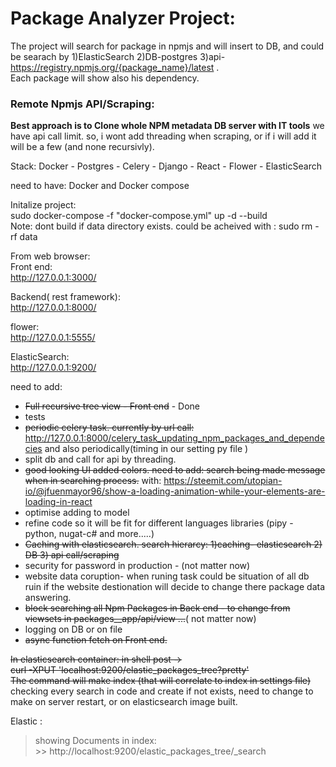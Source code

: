 
# Package Analyzer Project:

The project will search for package in npmjs and will insert  to DB, and could be searach by 1)ElasticSearch 2)DB-postgres 3)api- https://registry.npmjs.org/{package_name}/latest  .  
Each package will show also his dependency.

### Remote Npmjs API/Scraping:  
**Best approach is to Clone whole NPM metadata DB server with IT tools**
we have api call limit. so, i wont add threading when scraping, or if i will add it will be a few (and none recursivly).     

Stack: Docker - Postgres -  Celery - Django  - React - Flower - ElasticSearch

need to have:
Docker and Docker compose

Initalize project:  
sudo docker-compose -f "docker-compose.yml" up -d --build  
Note:
dont build if data directory exists. could be acheived with : sudo rm -rf data  

 



From web browser:  
 Front end:   
    http://127.0.0.1:3000/

 Backend( rest framework):   
    http://127.0.0.1:8000/

 flower:  
    http://127.0.0.1:5555/

  ElasticSearch:   
    http://127.0.0.1:9200/



need to add:

- ~~Full recursive tree view - Front end~~ - Done    
- tests
- ~~periodic celery task. currently by url call:~~
 http://127.0.0.1:8000/celery_task_updating_npm_packages_and_dependecies and also periodically(timing in our setting py file )  
- split db and call for api by threading.
- ~~good looking UI added colors. need to add:  search being made message  when in searching process.~~
with:  https://steemit.com/utopian-io/@jfuenmayor96/show-a-loading-animation-while-your-elements-are-loading-in-react
- optimise adding to model 
- refine code so it will be fit for different languages libraries (pipy - python, nugat-c#  and more.....)
- ~~Caching with elasticsearch. search hierarcy: 1)caching- elasticsearch 2) DB 3) api call/scraping~~ 
- security for password in production - (not matter now)
- website data coruption- when runing task could be situation of all db ruin if the website destionation will decide to change there package data answering.
- ~~block searching all  Npm Packages in Back end - to change from viewsets in packages__app/api/view ...~~( not matter now)
- logging on DB or on file
- ~~async function fetch on Front end.~~ 

~~In elasticsearch container:
in shell post ->   
 curl -XPUT 'localhost:9200/elastic_packages_tree?pretty'  
The command will make index (that will correlate to index in settings file)~~ 
checking every  search in code and create if not exists, need to change to make on server restart, or on elasticsearch image built.  


Elastic :   
   >showing Documents in index:  
    >>  http://localhost:9200/elastic_packages_tree/_search     



